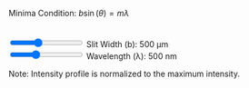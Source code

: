 Minima Condition: $b \sin(\theta) = m \lambda$

<div style="display: flex; flex-direction: row; align-items: flex-start; gap: 20px; margin-bottom: 20px;">
    <canvas id="singleSlit" width="800" height="400"></canvas>
    <canvas id="screen-view" width="40" height="400" style="border-left: 2px solid #ccc; background: black;"></canvas>
</div>

<div class="slitWidth">
    <input type="range" min="200" max="1000" step="100" value="500" class="slider" id="slitWidthInput_SS">
    Slit Width (b): <span id="slitWidthValue_SS">500</span> μm
</div>
<div class="wavelength">
    <input type="range" min="400" max="700" step="10" value="500" class="slider" id="wavelengthInput_SS">
    Wavelength (λ): <span id="wavelengthValue_SS">500</span> nm
</div>

Note: Intensity profile is normalized to the maximum intensity.

<script type="module" src="../javascript/sim4.js"></script>
